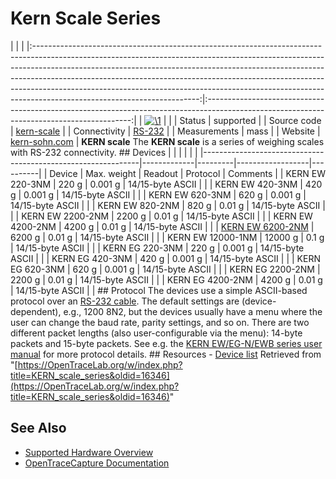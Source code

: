 # Kern Scale Series

| | | |:-----------------------------------------------------------------------------------------------------------------------------------------------------------------------------------------------------------------------------------------------------------------------------------------------------------------------------------------------------------------------------------------------------------------------------------------------:|:-----------------------------------------------------------------------------------------------------------------------------------------:| | [![\1](../../assets/hardware/general/\2)](./File:Kern_ew-6200-2nm_mugshot.png.html) | | | Status | supported | | Source code | [kern-scale](http://github.com/OpenTraceLab/?p=OpenTraceCapture.git;a=tree;f=src/hardware/kern-scale) | | Connectivity | [RS-232](Device_cables.html#KERN_EW_6200-2NM_cable "Device cables") | | Measurements | mass | | Website | [kern-sohn.com](http://www.kern-sohn.com/shop/en/laboratory-balances/precision-balances/) | **KERN scale** The **KERN scale** is a series of weighing scales with RS-232 connectivity. ## Devices | | | | | | |--------------------------------------------------------------|-------------|---------|------------------|----------| | Device | Max. weight | Readout | Protocol | Comments | | KERN EW 220-3NM | 220 g | 0.001 g | 14/15-byte ASCII | | | KERN EW 420-3NM | 420 g | 0.001 g | 14/15-byte ASCII | | | KERN EW 620-3NM | 620 g | 0.001 g | 14/15-byte ASCII | | | KERN EW 820-2NM | 820 g | 0.01 g | 14/15-byte ASCII | | | KERN EW 2200-2NM | 2200 g | 0.01 g | 14/15-byte ASCII | | | KERN EW 4200-2NM | 4200 g | 0.01 g | 14/15-byte ASCII | | | [KERN EW 6200-2NM](KERN_EW_6200-2NM.html "KERN EW 6200-2NM") | 6200 g | 0.01 g | 14/15-byte ASCII | | | KERN EW 12000-1NM | 12000 g | 0.1 g | 14/15-byte ASCII | | | KERN EG 220-3NM | 220 g | 0.001 g | 14/15-byte ASCII | | | KERN EG 420-3NM | 420 g | 0.001 g | 14/15-byte ASCII | | | KERN EG 620-3NM | 620 g | 0.001 g | 14/15-byte ASCII | | | KERN EG 2200-2NM | 2200 g | 0.01 g | 14/15-byte ASCII | | | KERN EG 4200-2NM | 4200 g | 0.01 g | 14/15-byte ASCII | | ## Protocol The devices use a simple ASCII-based protocol over an [RS-232 cable](Device_cables.html#KERN_EW_6200-2NM_cable "Device cables"). The default settings are (device-dependent), e.g., 1200 8N2, but the devices usually have a menu where the user can change the baud rate, parity settings, and so on. There are two different packet lengths (also user-configurable via the menu): 14-byte packets and 15-byte packets. See e.g. the [KERN EW/EG-N/EWB series user manual](http://dok.kern-sohn.com/downloads/de/EW%206200-2NM/file/EW_EG-\(N\)-EWB-BA-e-1226.pdf) for more protocol details. ## Resources \- [Device list](http://www.kern-sohn.com/shop/en/laboratory-balances/precision-balances/)
Retrieved from "[https://OpenTraceLab.org/w/index.php?title=KERN_scale_series&oldid=16346](https://OpenTraceLab.org/w/index.php?title=KERN_scale_series&oldid=16346)"

## See Also
- [Supported Hardware Overview](../supported-hardware.md)
- [OpenTraceCapture Documentation](../../opentracecapture/overview.md)

